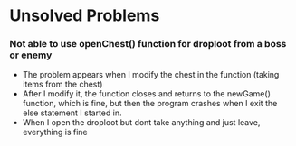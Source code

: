 # Unsolved Problems
### Not able to use openChest() function for droploot from a boss or enemy
- The problem appears when I modify the chest in the function (taking items from the chest)
- After I modify it, the function closes and returns to the newGame() function, which is fine, but then the program crashes when I exit the else statement I started in.
- When I open the droploot but dont take anything and just leave, everything is fine
  

